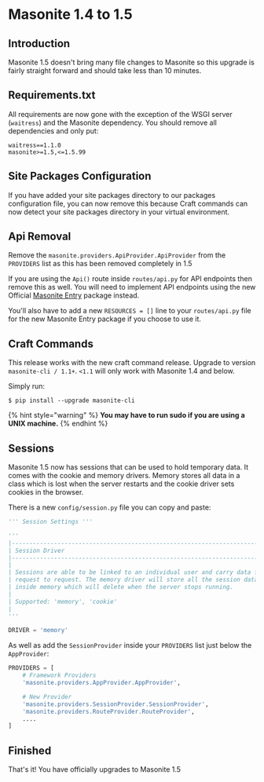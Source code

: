 # Masonite 1.4 to 1.5

## Introduction

Masonite 1.5 doesn't bring many file changes to Masonite so this upgrade is fairly straight forward and should take less than 10 minutes.

## Requirements.txt

All requirements are now gone with the exception of the WSGI server \(`waitress`\) and the Masonite dependency. You should remove all dependencies and only put:

```text
waitress==1.1.0
masonite>=1.5,<=1.5.99
```

## Site Packages Configuration

If you have added your site packages directory to our packages configuration file, you can now remove this because Craft commands can now detect your site packages directory in your virtual environment.

## Api Removal

Remove the `masonite.providers.ApiProvider.ApiProvider` from the `PROVIDERS` list as this has been removed completely in 1.5

If you are using the `Api()` route inside `routes/api.py` for API endpoints then remove this as well. You will need to implement API endpoints using the new Official [Masonite Entry](http://entry.masoniteproject.com) package instead.

You'll also have to add a new `RESOURCES = []` line to your `routes/api.py` file for the new Masonite Entry package if you choose to use it.

## Craft Commands

This release works with the new craft command release. Upgrade to version `masonite-cli / 1.1+`. `<1.1` will only work with Masonite 1.4 and below.

Simply run:

```text
$ pip install --upgrade masonite-cli
```

{% hint style="warning" %}
**You may have to run sudo if you are using a UNIX machine.**
{% endhint %}

## Sessions

Masonite 1.5 now has sessions that can be used to hold temporary data. It comes with the cookie and memory drivers. Memory stores all data in a class which is lost when the server restarts and the cookie driver sets cookies in the browser.

There is a new `config/session.py` file you can copy and paste:

```python
''' Session Settings '''

'''
|--------------------------------------------------------------------------
| Session Driver
|--------------------------------------------------------------------------
|
| Sessions are able to be linked to an individual user and carry data from
| request to request. The memory driver will store all the session data
| inside memory which will delete when the server stops running.
|
| Supported: 'memory', 'cookie'
| 
'''

DRIVER = 'memory'
```

As well as add the `SessionProvider` inside your `PROVIDERS` list just below the `AppProvider`:

```python
PROVIDERS = [
    # Framework Providers
    'masonite.providers.AppProvider.AppProvider',

    # New Provider
    'masonite.providers.SessionProvider.SessionProvider',
    'masonite.providers.RouteProvider.RouteProvider',
    ....
]
```

## Finished

That's it! You have officially upgrades to Masonite 1.5

